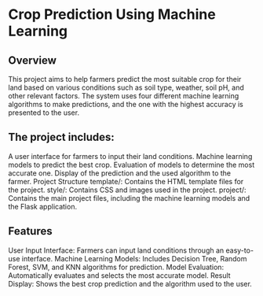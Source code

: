 # Crop Prediction Using Machine Learning

## Overview

This project aims to help farmers predict the most suitable crop for their land based on various conditions such as soil type, weather, soil pH, and other relevant factors. The system uses four different machine learning algorithms to make predictions, and the one with the highest accuracy is presented to the user.

## The project includes:

A user interface for farmers to input their land conditions.
Machine learning models to predict the best crop.
Evaluation of models to determine the most accurate one.
Display of the prediction and the used algorithm to the farmer.
Project Structure
template/: Contains the HTML template files for the project.
style/: Contains CSS and images used in the project.
project/: Contains the main project files, including the machine learning models and the Flask application.

## Features

User Input Interface: Farmers can input land conditions through an easy-to-use interface.
Machine Learning Models: Includes Decision Tree, Random Forest, SVM, and KNN algorithms for prediction.
Model Evaluation: Automatically evaluates and selects the most accurate model.
Result Display: Shows the best crop prediction and the algorithm used to the user. 

